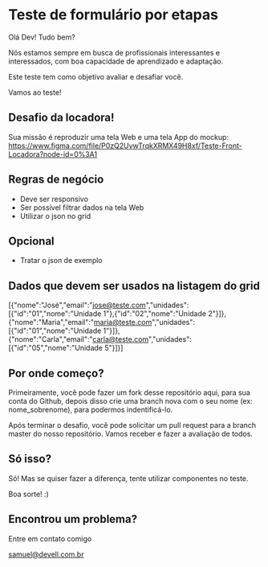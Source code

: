 # Teste de formulário por etapas

Olá Dev! Tudo bem?

Nós estamos sempre em busca de profissionais interessantes e interessados, com boa capacidade de aprendizado e adaptação.

Este teste tem como objetivo avaliar e desafiar você. 

Vamos ao teste!

## Desafio da locadora!

Sua missão é reproduzir uma tela Web e uma tela App do mockup:
https://www.figma.com/file/P0zQ2UvwTrqkXRMX49H8xf/Teste-Front-Locadora?node-id=0%3A1

## Regras de negócio
- Deve ser responsivo
- Ser possível filtrar dados na tela Web
- Utilizar o json no grid

## Opcional
- Tratar o json de exemplo


## Dados que devem ser usados na listagem do grid
[{"nome":"José","email":"jose@teste.com","unidades":[{"id":"01","nome":"Unidade 1"},{"id":"02","nome":"Unidade 2"}]},{"nome":"Maria","email":"maria@teste.com","unidades":[{"id":"01","nome":"Unidade 1"}]},{"nome":"Carla","email":"carla@teste.com","unidades":[{"id":"05","nome":"Unidade 5"}]}]

## Por onde começo?

Primeiramente, você pode fazer um fork desse repositório aqui, para sua conta do Github, depois disso crie uma branch nova com o seu nome (ex: nome_sobrenome), para podermos indentificá-lo.

Após terminar o desafio, você pode solicitar um pull request para a branch master do nosso repositório. Vamos receber e fazer a avaliação de todos.

## Só isso?

Só! Mas se quiser fazer a diferença, tente utilizar componentes no teste.

Boa sorte! :)

## Encontrou um problema?

Entre em contato comigo

samuel@devell.com.br